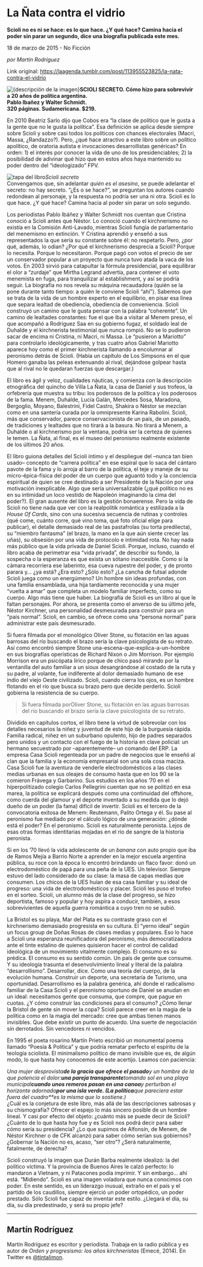 # La Ñata contra el vidrio

**Scioli no es ni se hace: es lo que hace. ¿Y qué hace? Camina hacia el poder sin parar un segundo, dice una biografía publicada este mes.**

18 de marzo de 2015 - No Ficción

_por Martín Rodríguez_

Link original: https://laagenda.tumblr.com/post/113955523825/la-nata-contra-el-vidrio

![{descripción de la imagen}](https://64.media.tumblr.com/0d04fdc8887b6c13af0f0314935a30e6/tumblr_inline_pk0w6mbf7r1t6q87u_500.jpg)**SCIOLI SECRETO. Cómo hizo para sobrevivir a 20 años de política argentina.  
Pablo Ibañez y Walter Schmidt.  
320 páginas. Sudamericana. $219.**

En 2010 Beatriz Sarlo dijo que Cobos era “la clase de político que le gusta a la gente que no le gusta la política”. Esa definición se aplica desde siempre sobre Scioli y sobre casi todos los políticos con chances electorales (Macri, Massa, ¿Randazzo?). Pero, ¿qué hace atractivo a este libro sobre un político apolítico, de oratoria autista e invocaciones desarrollistas genéricas? En orden: 1) el interés por conocer la vida de uno de los presidenciables; 2) la posibilidad de adivinar qué hizo que en estos años haya mantenido su poder dentro del “ideologizado” FPV. 

![tapa del libro](https://64.media.tumblr.com/df0c7df53dc0df5bc75e7b9d2949fc5b/tumblr_inline_pk0w6mGx2S1t6q87u_250.jpg)*Scioli secreto*  
Convengamos que, sin adelantar *quién es el asesino*, se puede adelantar el secreto: no hay secreto. “¿Es o se hace?”, se preguntan los autores cuando redondean al personaje, y la respuesta no podría ser una ni otra. Scioli es lo que hace. ¿Y qué hace? Camina hacia al poder sin parar un solo segundo.

Los periodistas Pablo Ibáñez y Walter Schmidt nos cuentan que Cristina conoció a Scioli antes que Néstor. Lo conoció cuando el kirchnerismo no existía en la Comisión Anti-Lavado, mientras Scioli fungía de parlamentario del menemismo en extinción. Y Cristina aprendió y enseñó a sus representados la que sería su constante sobre él: no respetarlo. Pero, ¿por qué, además, lo odian? ¿Por qué el kirchnerismo desprecia a Scioli? Porque lo necesita. Porque lo necesitaron. Porque pagó con votos el precio de ser un conservador popular a un proyecto que nunca tuvo atada la vaca de los votos. En 2003 sirvió para catapultar la fórmula presidencial, para equilibrar el olor a “zurdaje” que Mirtha Legrand advertía, para contener el voto menemista en fuga, para tranquilizar al establishment, y así se podría seguir. La biografía no nos revela su máquina recaudadora (quién se la pone durante tanto tiempo: a quién le conviene Scioli “ahí”). Sabemos que se trata de la vida de un hombre experto en el equilibrio, en pisar esa línea que separa lealtad de obediencia, obediencia de conveniencia. Scioli construyó un camino que le gusta pensar con la palabra “coherente”. Un camino de lealtades constantes: fue el que iba a visitar al Menem preso, el que acompañó a Rodríguez Saa en su gobierno fugaz, el soldado leal de Duhalde y el kirchnerista testimonial que nunca rompió. No se lo pudieron sacar de encima ni Cristina, ni Macri, ni Massa. Le “pusieron a Mariotto” para controlarlo ideológicamente, y tras cuatro años Gabriel Mariotto aparece hoy como el primer kirchnerista llamando a encolumnar al peronismo detrás de Scioli. (Había un capítulo de Los Simpsons en el que Homero ganaba las peleas extenuando al rival, dejándose golpear hasta que al rival no le quedaran fuerzas que descargar.) 

El libro es ágil y veloz, cualidades náuticas, y comienza con la descripción etnográfica del quincho de Villa La Ñata, la casa de Daniel y sus trofeos, la orfebrería que muestra su tribu: los poderosos de la política y los poderosos de la fama. Menem, Duhalde, Lucía Galán, Mercedes Sosa, Maradona, Bergoglio, Moyano, Balestrini, Fidel Castro, Shakira o Néstor se mezclan como en una santería curada por la omnipresente Karina Rabolini. Scioli, más que conservador, parece conservacionista de un país, de un pasado, de tradiciones y lealtades que no tirará a la basura. No tirará a Menem, a Duhalde o al kirchnerismo por la ventana, podría ser la certeza de quienes le temen. La Ñata, al final, es el museo del peronismo realmente existente de los últimos 20 años. 

El libro guiona detalles del Scioli íntimo y el despliegue del –nunca tan bien usado– concepto de “carrera política” en ese espiral que lo saca del cántaro pavote de la fama y lo arroja al barro de la política, el teje y maneje de su micro-épica-física del poder de un cuerpo que aguantó todo y la conciencia espiritual de quien se cree destinado a ser Presidente de la Nación por una motivación inexplicable. Algo que sería universalizable (¿qué político no es en su intimidad un loco vestido de Napoleón imaginando la cima del poder?). El gran ausente del libro es la gestión bonaerense. Pero la vida de Scioli no tiene nada que ver con la realpolitik romántica y estilizada a la *House Of Cards*, sino con una sucesiva secuencia de rutinas y controles (qué come, cuánto corre, qué vino toma, qué foto oficial elige para publicar), el detalle demasiado real de las pastafrolas (su torta predilecta), su “miembro fantasma” (el brazo, la mano en la que aún siente crecer las uñas), su obsesión por una vida de protocolo e intimidad rota. No hay nada más público que la vida privada de Daniel Scioli. Porque, incluso, cuando el libro acaba de perimetrar esa “vida privada”, de describir su fondo, la sospecha o la esperanza es que exista un sótano inaccesible. Como si la cámara recorriera ese laberinto, esa cueva rupestre del poder, y de pronto parara y… ¿ya está? ¿Era esto? ¿Sólo esto? ¿La cancha de futsal adonde Scioli juega como un energúmeno? Un hombre sin ideas profundas, con una familia ensamblada, una hija tardíamente reconocida y una mujer “vuelta a amar” que completa un modelo familiar imperfecto, como su cuerpo. Algo más tiene que haber. La biografía de Scioli es un libro al que le faltan personajes. Por ahora, se presenta como el anverso de su último jefe, Néstor Kirchner, una personalidad desmesurada para construir para un “país normal”. Scioli, en cambio, se ofrece como una “persona normal” para administrar este país desmesurado. 

Si fuera filmada por el monológico Oliver Stone, su flotación en las aguas barrosas del río buscando el brazo sería la clave psicologista de su retrato. Así como encontró siempre Stone una-escena-que-explica-a-un-hombre en sus biografías operísticas de Richard Nixon o Jim Morrison. Por ejemplo Morrison era un psicópata lírico porque de chico pasó mirando por la ventanilla del auto familiar a un sioux desangrándose al costado de la ruta y su padre, al volante, fue indiferente al dolor demasiado humano de ese indio del viejo Oeste civilizado. Scioli, cuando cierra los ojos, es un hombre flotando en el río que busca su brazo pero que decide perderlo. Scioli gobierna la resistencia de su cuerpo. 


> Si fuera filmada porOliver Stone, su flotación en las aguas barrosas del río buscando el brazo sería la clave psicologista de su retrato.
> 
> 

Dividido en capítulos cortos, el libro tiene la virtud de sobrevolar con los detalles necesarios la niñez y juventud de este hijo de la burguesía rápida. Familia radical, niñez en un suburbano opulento, hijo de padres  separados pero unidos y un contacto con el fuego de la historia en clave policial: un hermano secuestrado por –aparentemente– un comando del ERP. La empresa Casa Scioli regenteada por un padre de negocios que le enseñó al clan que la familia y la economía empresarial son una sola cosa maciza. Casa Scioli fue la aventura de venderle electrodomésticos a las clases medias urbanas en sus oleajes de consumo hasta que en los 90 se la comieron Frávega y Garbarino. Sus estudios en los años ’70 en el híperpolitizado colegio Carlos Pellegrini cuentan que no se politizó en esa marea, la política se explicará después como una continuidad del offshore, como cuerda del glamour y el deporte inventado a su medida que lo dejó dueño de un poder (la fama) difícil de invertir. Scioli es el tercero de la convocatoria exitosa de Menem: Reutemann, Palito Ortega y él. Su pase al peronismo fue mediado por el cálculo lógico de una generación: ¿dónde está el poder? En el peronismo. Scioli es naturalmente peronista. Lejos de esas otras formas identitarias mojadas en el río de sangre de la historia peronista. 

Si en los ’70 llevó la vida adolescente de un *banana* con auto propio que iba de Ramos Mejía a Barrio Norte a aprender en la mejor escuela argentina pública, su roce con la época lo encontró brindando un flaco favor: donó un electrodoméstico de papá para una peña de la UES. Un televisor. Siempre estuvo del lado considerado de su clase: la masa de capas medias que consumen. Los chicos de la UES huían de esa casa familiar y su ideal de progreso: una vida de electrodomésticos y placer. Scioli les puso el trofeo en el sorteo. Scioli, un alumno más de la clase del progreso, se hizo deportista, famoso y popular y hoy aspira a conducir, también, a esos sobrevivientes de aquella guerra romántica a cuyo tren no se subió. 

La Bristol es su playa, Mar del Plata es su contraste graso con el kirchnerismo demasiado progresista en su cultura. El “yerno ideal” según un focus group de Doñas Rosas de clases medias y populares. Eso lo hace a Scioli una esperanza reunificadora del peronismo, más democratizadora ante el tinte estalino de quienes quisieron hacer el control de calidad ideológica de un movimiento vitalmente complejo. El consumo es su prédica. El consumo es su sentido común. Un país de gente que consume. Y su ideología trasunta el desenvolvimiento lineal y literal de la palabra “desarrollismo”. Desarrollar, dice. Como una teoría del cuerpo, de la evolución humana. Construir un deporte, una secretaría de Turismo, una oportunidad. Desarrollismo es la palabra genérica, ahí donde el radicalismo familiar de la Casa Scioli y el peronismo oportuno de Daniel se anudan en un ideal: necesitamos gente que consuma, que compre, que pague en cuotas. ¿Y cómo construir las condiciones para el consumo? ¿Cómo llenar la Bristol de gente sin mover la copa? Scioli parece creer en la magia de la política como en la magia del mercado: cree que ambas tienen manos invisibles. Que debe existir un punto de acuerdo. Una suerte de negociación sin derrotados. Sin vencedores ni vencidos. 

En 1995 el poeta rosarino Martín Prieto escribió un monumental poema llamado “Poesía & Política” y que podría rematar perfecto el espíritu de la teología sciolista. El minimalismo político de mano invisible que es, de algún modo, lo que hasta hoy conocemos de este acertijo. Leamos con paciencia:

*Una mujer desprovista**de la gracia que ofrece el pasado**y un hombre de la que potencia el dolor:**una pareja transparente**tomando sol en una playa municipal**cuando unos remeros pasan en una canoa**y perturban el horizonte adornado**por una isla verde. (La política**que pareciera estar fuera del cuadro**es la misma que lo sostiene.)*  
¿Cuál es la conjetura de este libro, más allá de las descripciones sabrosas y su chismografía? Ofrecer el espejo lo más sincero posible de un hombre lineal. Y casi por efecto del objeto: ¿cuánto más se puede decir de Scioli? ¿Cuánto de lo que hasta hoy fue y es Scioli nos podrá decir para saber cómo sería su presidencia? ¿Lo que supimos de Alfonsín, de Menem, de Néstor Kirchner o de CFK alcanzó para saber cómo serían sus gobiernos? ¿Gobernar la Nación no es, acaso, “ser otro”? ¿Será naturalmente, fatalmente, de derecha? 

Scioli construyó la imagen que Durán Barba realmente idealizó: la del político víctima. Y la provincia de Buenos Aires le calzó perfecto: lo mandaron a Vietnam, y ni Patacones podía imprimir. Y sin embargo… ahí está. “Midiendo”. Scioli es una imagen voladora que nunca conocimos con poder. En este sentido, es un liderazgo inusual, extraño en el país y el partido de los caudillos, siempre ejerció un poder ortopédico, un poder prestado. Sólo Scioli fue capaz de inventar este estilo. ¿Llegará el día, su día, su día predestinado, y será su propio jefe? 



---

 Martín Rodríguez
-----------------

 Martín Rodríguez es escritor y periodista. Trabaja en la radio pública y es autor de *Orden y progresismo: los años kirchneristas* (Emecé, 2014). En Twitter es [@tintalimon](https://twitter.com/tintalimon). 



